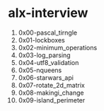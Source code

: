 # alx-interview
1. 0x00-pascal_tirngle
2. 0x01-lockboxes
3. 0x02-minimum_operations
4. 0x03-log_parsing
5. 0x04-utf8_validation
6. 0x05-nqueens
7. 0x06-starwars_api
8. 0x07-rotate_2d_matrix
9. 0x08-makingi_change
10. 0x09-island_perimeter
